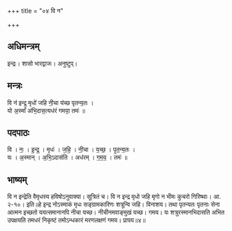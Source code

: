 +++
title = "०४ वि न"

+++
## अधिमन्त्रम्
इन्द्रः। शासो भारद्वाजः। अनुष्टुप्।

## मन्त्रः
वि न॑ इन्द्र॒ मृधो॑ जहि नी॒चा य॑च्छ पृतन्य॒तः ।  
यो अ॒स्माँ अ॑भि॒दास॒त्यध॑रं गमया॒ तमः॑ ॥

## पदपाठः
वि । नः॒ । इ॒न्द्र॒ । मृधः॑ । ज॒हि॒ । नी॒चा । य॒च्छ॒ । पृ॒त॒न्य॒तः ।  
यः । अ॒स्मान् । अ॒भि॒ऽदास॑ति । अध॑रम् । ग॒म॒य॒ । तमः॑ ॥

## भाष्यम्
वि न इन्द्रेति वैमृधस्य हविषोऽनुवाक्या। सूत्रितं च। वि न इन्द्र मृधो जहि मृगो न भीमः कुचरो गिरिष्थाः। आ. २-१०। इति॥हे इन्द्र नोऽस्माकं मृधः सङ्ग्रामकारिणः शत्रून्वि जहि। विनाशय। तथा पृतन्यतः पृतनाः सेना आत्मन इच्छतो ययत्समानानपि नीचा यच्छ। नीचीनमवाङ्मुखं यच्छ। गमय। यः शत्रुरस्मानभिदासति अभित उपक्षयति तमधरं निकृष्टं तमोऽन्धकारं मरणलक्षणं गमय। प्रापय॥४॥